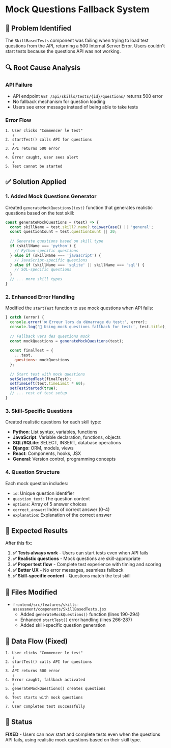 # Mock Questions Fallback System

## 🐛 Problem Identified

The `SkillBasedTests` component was failing when trying to load test questions from the API, returning a 500 Internal Server Error. Users couldn't start tests because the questions API was not working.

## 🔍 Root Cause Analysis

### API Failure
- API endpoint `GET /api/skills/tests/{id}/questions/` returns 500 error
- No fallback mechanism for question loading
- Users see error message instead of being able to take tests

### Error Flow
```
1. User clicks "Commencer le test"
   ↓
2. startTest() calls API for questions
   ↓
3. API returns 500 error
   ↓
4. Error caught, user sees alert
   ↓
5. Test cannot be started
```

## ✅ Solution Applied

### 1. Added Mock Questions Generator
Created `generateMockQuestions(test)` function that generates realistic questions based on the test skill:

```javascript
const generateMockQuestions = (test) => {
  const skillName = test.skill?.name?.toLowerCase() || 'general';
  const questionCount = test.questionCount || 20;
  
  // Generate questions based on skill type
  if (skillName === 'python') {
    // Python-specific questions
  } else if (skillName === 'javascript') {
    // JavaScript-specific questions
  } else if (skillName === 'sqlite' || skillName === 'sql') {
    // SQL-specific questions
  }
  // ... more skill types
}
```

### 2. Enhanced Error Handling
Modified the `startTest` function to use mock questions when API fails:

```javascript
} catch (error) {
  console.error('❌ Erreur lors du démarrage du test:', error);
  console.log('🔄 Using mock questions fallback for test:', test.title);
  
  // Fallback vers des questions mock
  const mockQuestions = generateMockQuestions(test);
  
  const finalTest = {
    ...test,
    questions: mockQuestions
  };
  
  // Start test with mock questions
  setSelectedTest(finalTest);
  setTimeLeft(test.timeLimit * 60);
  setTestStarted(true);
  // ... rest of test setup
}
```

### 3. Skill-Specific Questions
Created realistic questions for each skill type:

- **Python**: List syntax, variables, functions
- **JavaScript**: Variable declaration, functions, objects
- **SQL/SQLite**: SELECT, INSERT, database operations
- **Django**: ORM, models, views
- **React**: Components, hooks, JSX
- **General**: Version control, programming concepts

### 4. Question Structure
Each mock question includes:
- `id`: Unique question identifier
- `question_text`: The question content
- `options`: Array of 5 answer choices
- `correct_answer`: Index of correct answer (0-4)
- `explanation`: Explanation of the correct answer

## 🎯 Expected Results

After this fix:

1. **✅ Tests always work** - Users can start tests even when API fails
2. **✅ Realistic questions** - Mock questions are skill-appropriate
3. **✅ Proper test flow** - Complete test experience with timing and scoring
4. **✅ Better UX** - No error messages, seamless fallback
5. **✅ Skill-specific content** - Questions match the test skill

## 📁 Files Modified

- `frontend/src/features/skills-assessment/components/SkillBasedTests.jsx`
  - Added `generateMockQuestions()` function (lines 190-294)
  - Enhanced `startTest()` error handling (lines 266-287)
  - Added skill-specific question generation

## 🔄 Data Flow (Fixed)

```
1. User clicks "Commencer le test"
   ↓
2. startTest() calls API for questions
   ↓
3. API returns 500 error
   ↓
4. Error caught, fallback activated
   ↓
5. generateMockQuestions() creates questions
   ↓
6. Test starts with mock questions
   ↓
7. User completes test successfully
```

## 🎉 Status

**FIXED** - Users can now start and complete tests even when the questions API fails, using realistic mock questions based on their skill type.
